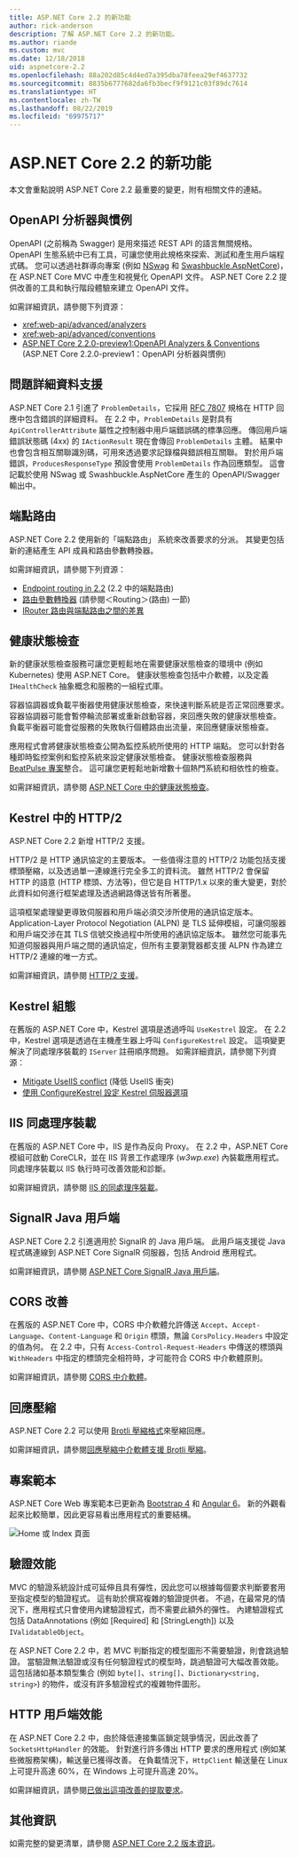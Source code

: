 ```yaml
---
title: ASP.NET Core 2.2 的新功能
author: rick-anderson
description: 了解 ASP.NET Core 2.2 的新功能。
ms.author: riande
ms.custom: mvc
ms.date: 12/18/2018
uid: aspnetcore-2.2
ms.openlocfilehash: 88a202d85c4d4ed7a395dba78feea29ef4637732
ms.sourcegitcommit: 8835b6777682da6fb3becf9f9121c03f89dc7614
ms.translationtype: HT
ms.contentlocale: zh-TW
ms.lasthandoff: 08/22/2019
ms.locfileid: "69975717"
---
```

# <a name="whats-new-in-aspnet-core-22"></a>ASP.NET Core 2.2 的新功能

本文會重點說明 ASP.NET Core 2.2 最重要的變更，附有相關文件的連結。

## <a name="openapi-analyzers--conventions"></a>OpenAPI 分析器與慣例

OpenAPI (之前稱為 Swagger) 是用來描述 REST API 的語言無關規格。 OpenAPI 生態系統中已有工具，可讓您使用此規格來探索、測試和產生用戶端程式碼。 您可以透過社群導向專案 (例如 [NSwag](https://github.com/RicoSuter/NSwag) 和 [Swashbuckle.AspNetCore](https://github.com/domaindrivendev/Swashbuckle.AspNetCore))，在 ASP.NET Core MVC 中產生和視覺化 OpenAPI 文件。 ASP.NET Core 2.2 提供改善的工具和執行階段體驗來建立 OpenAPI 文件。

如需詳細資訊，請參閱下列資源：

* <xref:web-api/advanced/analyzers>
* <xref:web-api/advanced/conventions>
* [ASP.NET Core 2.2.0-preview1:OpenAPI Analyzers & Conventions](https://blogs.msdn.microsoft.com/webdev/2018/08/23/asp-net-core-2-20-preview1-open-api-analyzers-conventions/) (ASP.NET Core 2.2.0-preview1：OpenAPI 分析器與慣例)

## <a name="problem-details-support"></a>問題詳細資料支援

ASP.NET Core 2.1 引進了 `ProblemDetails`，它採用 [RFC 7807](https://tools.ietf.org/html/rfc7807) 規格在 HTTP 回應中包含錯誤的詳細資料。 在 2.2 中，`ProblemDetails` 是對具有 `ApiControllerAttribute` 屬性之控制器中用戶端錯誤碼的標準回應。 傳回用戶端錯誤狀態碼 (4xx) 的 `IActionResult` 現在會傳回 `ProblemDetails` 主體。 結果中也會包含相互關聯識別碼，可用來透過要求記錄檔與錯誤相互關聯。 對於用戶端錯誤，`ProducesResponseType` 預設會使用 `ProblemDetails` 作為回應類型。 這會記載於使用 NSwag 或 Swashbuckle.AspNetCore 產生的 OpenAPI/Swagger 輸出中。

## <a name="endpoint-routing"></a>端點路由

ASP.NET Core 2.2 使用新的「端點路由」  系統來改善要求的分派。 其變更包括新的連結產生 API 成員和路由參數轉換器。

如需詳細資訊，請參閱下列資源：

* [Endpoint routing in 2.2](https://blogs.msdn.microsoft.com/webdev/2018/08/27/asp-net-core-2-2-0-preview1-endpoint-routing/) (2.2 中的端點路由)
* [路由參數轉換器](https://www.hanselman.com/blog/ASPNETCore22ParameterTransformersForCleanURLGenerationAndSlugsInRazorPagesOrMVC.aspx) (請參閱＜Routing＞(路由)  一節)
* [IRouter 路由與端點路由之間的差異](xref:fundamentals/routing?view=aspnetcore-2.2#differences-from-earlier-versions-of-routing)

## <a name="health-checks"></a>健康狀態檢查

新的健康狀態檢查服務可讓您更輕鬆地在需要健康狀態檢查的環境中 (例如 Kubernetes) 使用 ASP.NET Core。 健康狀態檢查包括中介軟體，以及定義 `IHealthCheck` 抽象概念和服務的一組程式庫。

容器協調器或負載平衡器使用健康狀態檢查，來快速判斷系統是否正常回應要求。 容器協調器可能會暫停輪流部署或重新啟動容器，來回應失敗的健康狀態檢查。 負載平衡器可能會從服務的失敗執行個體路由出流量，來回應健康狀態檢查。

應用程式會將健康狀態檢查公開為監控系統所使用的 HTTP 端點。 您可以針對各種即時監控案例和監控系統來設定健康狀態檢查。 健康狀態檢查服務與 [BeatPulse 專案](https://github.com/Xabaril/BeatPulse)整合。 這可讓您更輕鬆地新增數十個熱門系統和相依性的檢查。

如需詳細資訊，請參閱 [ASP.NET Core 中的健康狀態檢查](xref:host-and-deploy/health-checks)。

## <a name="http2-in-kestrel"></a>Kestrel 中的 HTTP/2

ASP.NET Core 2.2 新增 HTTP/2 支援。

HTTP/2 是 HTTP 通訊協定的主要版本。 一些值得注意的 HTTP/2 功能包括支援標頭壓縮，以及透過單一連線進行完全多工的資料流。 雖然 HTTP/2 會保留 HTTP 的語意 (HTTP 標頭、方法等)，但它是自 HTTP/1.x 以來的重大變更，對於此資料如何進行框架處理及透過網路傳送皆有所著墨。

這項框架處理變更導致伺服器和用戶端必須交涉所使用的通訊協定版本。 Application-Layer Protocol Negotiation (ALPN) 是 TLS 延伸模組，可讓伺服器和用戶端交涉在其 TLS 信號交換過程中所使用的通訊協定版本。 雖然您可能事先知道伺服器與用戶端之間的通訊協定，但所有主要瀏覽器都支援 ALPN 作為建立 HTTP/2 連線的唯一方式。

如需詳細資訊，請參閱 [HTTP/2 支援](xref:fundamentals/servers/index?view=aspnetcore-2.2#http2-support)。

## <a name="kestrel-configuration"></a>Kestrel 組態

在舊版的 ASP.NET Core 中，Kestrel 選項是透過呼叫 `UseKestrel` 設定。 在 2.2 中，Kestrel 選項是透過在主機產生器上呼叫 `ConfigureKestrel` 設定。 這項變更解決了同處理序裝載的 `IServer` 註冊順序問題。 如需詳細資訊，請參閱下列資源：

* [Mitigate UseIIS conflict](https://github.com/aspnet/KestrelHttpServer/issues/2760) (降低 UseIIS 衝突)
* [使用 ConfigureKestrel 設定 Kestrel 伺服器選項](xref:fundamentals/servers/kestrel?view=aspnetcore-2.2#how-to-use-kestrel-in-aspnet-core-apps)

## <a name="iis-in-process-hosting"></a>IIS 同處理序裝載

在舊版的 ASP.NET Core 中，IIS 是作為反向 Proxy。 在 2.2 中，ASP.NET Core 模組可啟動 CoreCLR，並在 IIS 背景工作處理序 (*w3wp.exe*) 內裝載應用程式。 同處理序裝載以 IIS 執行時可改善效能和診斷。

如需詳細資訊，請參閱 [IIS 的同處理序裝載](xref:host-and-deploy/aspnet-core-module?view=aspnetcore-2.2#in-process-hosting-model)。

## <a name="signalr-java-client"></a>SignalR Java 用戶端

ASP.NET Core 2.2 引進適用於 SignalR 的 Java 用戶端。 此用戶端支援從 Java 程式碼連線到 ASP.NET Core SignalR 伺服器，包括 Android 應用程式。

如需詳細資訊，請參閱 [ASP.NET Core SignalR Java 用戶端](https://docs.microsoft.com/aspnet/core/signalr/java-client?view=aspnetcore-2.2)。

## <a name="cors-improvements"></a>CORS 改善

在舊版的 ASP.NET Core 中，CORS 中介軟體允許傳送 `Accept`、`Accept-Language`、`Content-Language` 和 `Origin` 標頭，無論 `CorsPolicy.Headers` 中設定的值為何。 在 2.2 中，只有 `Access-Control-Request-Headers` 中傳送的標頭與 `WithHeaders` 中指定的標頭完全相符時，才可能符合 CORS 中介軟體原則。

如需詳細資訊，請參閱 [CORS 中介軟體](xref:security/cors?view=aspnetcore-2.2#set-the-allowed-request-headers)。

## <a name="response-compression"></a>回應壓縮

ASP.NET Core 2.2 可以使用 [Brotli 壓縮格式](https://tools.ietf.org/html/rfc7932)來壓縮回應。

如需詳細資訊，請參閱[回應壓縮中介軟體支援 Brotli 壓縮](xref:performance/response-compression?view=aspnetcore-2.2#brotli-compression-provider)。

## <a name="project-templates"></a>專案範本

ASP.NET Core Web 專案範本已更新為 [Bootstrap 4](https://getbootstrap.com/docs/4.1/migration/) 和 [Angular 6](https://blog.angular.io/version-6-of-angular-now-available-cc56b0efa7a4)。 新的外觀看起來比較簡單，因此更容易看出應用程式的重要結構。

![Home 或 Index 頁面](~/tutorials/razor-pages/razor-pages-start/_static/home2.2.png)

## <a name="validation-performance"></a>驗證效能

MVC 的驗證系統設計成可延伸且具有彈性，因此您可以根據每個要求判斷要套用至指定模型的驗證程式。 這有助於撰寫複雜的驗證提供者。 不過，在最常見的情況下，應用程式只會使用內建驗證程式，而不需要此額外的彈性。 內建驗證程式包括 DataAnnotations (例如 [Required] 和 [StringLength]) 以及 `IValidatableObject`。

在 ASP.NET Core 2.2 中，若 MVC 判斷指定的模型圖形不需要驗證，則會跳過驗證。 當驗證無法驗證或沒有任何驗證程式的模型時，跳過驗證可大幅改善效能。 這包括諸如基本類型集合 (例如 `byte[]`、`string[]`、`Dictionary<string, string>`) 的物件，或沒有許多驗證程式的複雜物件圖形。

## <a name="http-client-performance"></a>HTTP 用戶端效能

在 ASP.NET Core 2.2 中，由於降低連接集區鎖定競爭情況，因此改善了 `SocketsHttpHandler` 的效能。 針對進行許多傳出 HTTP 要求的應用程式 (例如某些微服務架構)，輸送量已獲得改善。 在負載情況下，`HttpClient` 輸送量在 Linux 上可提升高達 60%，在 Windows 上可提升高達 20%。

如需詳細資訊，請參閱[已做出這項改善的提取要求](https://github.com/dotnet/corefx/pull/32568)。

## <a name="additional-information"></a>其他資訊

如需完整的變更清單，請參閱 [ASP.NET Core 2.2 版本資訊](https://github.com/aspnet/Home/releases/tag/2.2.0)。
